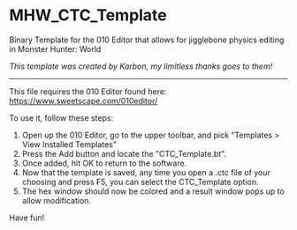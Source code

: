 # MHW_CTC_Template
Binary Template for the 010 Editor that allows for jigglebone physics editing in Monster Hunter: World

_This template was created by Karbon, my limitless thanks goes to them!_

***
This file requires the 010 Editor found here: https://www.sweetscape.com/010editor/

To use it, follow these steps:
1. Open up the 010 Editor, go to the upper toolbar, and pick "Templates > View Installed Templates"
2. Press the Add button and locate the "CTC_Template.bt".
3. Once added, hit OK to return to the software.
4. Now that the template is saved, any time you open a .ctc file of your choosing and press F5, you can select the CTC_Template option. 
6. The hex window should now be colored and a result window pops up to allow modification.

Have fun!
